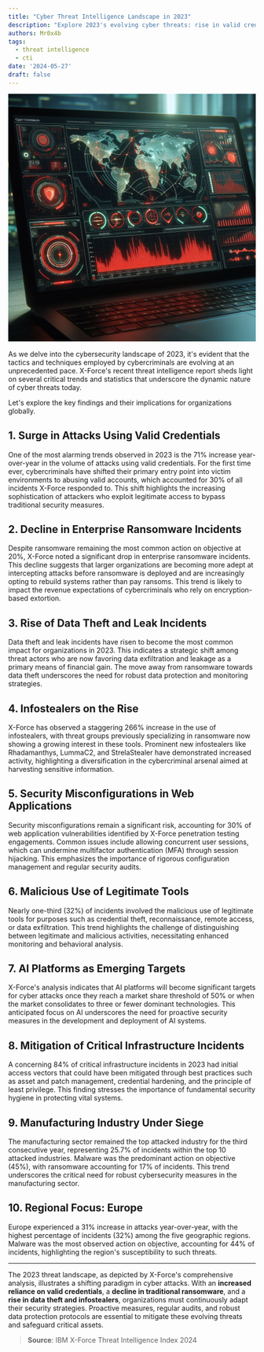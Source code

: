 ```yaml
---
title: "Cyber Threat Intelligence Landscape in 2023"
description: "Explore 2023's evolving cyber threats: rise in valid credential attacks, decline in ransomware, surge in data theft and infostealers."
authors: Mr0x4b
tags:
  - threat intelligence
  - cti
date: '2024-05-27'
draft: false
---
```



![cyber-threat-intelligence](images/cyber-threat-intelligence.png)

As we delve into the cybersecurity landscape of 2023, it's evident that the tactics and techniques employed by cybercriminals are evolving at an unprecedented pace. X-Force's recent threat intelligence report sheds light on several critical trends and statistics that underscore the dynamic nature of cyber threats today. 

Let's explore the key findings and their implications for organizations globally.

## 1. Surge in Attacks Using Valid Credentials
One of the most alarming trends observed in 2023 is the 71% increase year-over-year in the volume of attacks using valid credentials. For the first time ever, cybercriminals have shifted their primary entry point into victim environments to abusing valid accounts, which accounted for 30% of all incidents X-Force responded to. This shift highlights the increasing sophistication of attackers who exploit legitimate access to bypass traditional security measures.

## 2. Decline in Enterprise Ransomware Incidents

Despite ransomware remaining the most common action on objective at 20%, X-Force noted a significant drop in enterprise ransomware incidents. This decline suggests that larger organizations are becoming more adept at intercepting attacks before ransomware is deployed and are increasingly opting to rebuild systems rather than pay ransoms. This trend is likely to impact the revenue expectations of cybercriminals who rely on encryption-based extortion.

## 3. Rise of Data Theft and Leak Incidents

Data theft and leak incidents have risen to become the most common impact for organizations in 2023. This indicates a strategic shift among threat actors who are now favoring data exfiltration and leakage as a primary means of financial gain. The move away from ransomware towards data theft underscores the need for robust data protection and monitoring strategies.

## 4. Infostealers on the Rise

X-Force has observed a staggering 266% increase in the use of infostealers, with threat groups previously specializing in ransomware now showing a growing interest in these tools. Prominent new infostealers like Rhadamanthys, LummaC2, and StrelaStealer have demonstrated increased activity, highlighting a diversification in the cybercriminal arsenal aimed at harvesting sensitive information.

## 5. Security Misconfigurations in Web Applications

Security misconfigurations remain a significant risk, accounting for 30% of web application vulnerabilities identified by X-Force penetration testing engagements. Common issues include allowing concurrent user sessions, which can undermine multifactor authentication (MFA) through session hijacking. This emphasizes the importance of rigorous configuration management and regular security audits.

## 6. Malicious Use of Legitimate Tools

Nearly one-third (32%) of incidents involved the malicious use of legitimate tools for purposes such as credential theft, reconnaissance, remote access, or data exfiltration. This trend highlights the challenge of distinguishing between legitimate and malicious activities, necessitating enhanced monitoring and behavioral analysis.

## 7. AI Platforms as Emerging Targets

X-Force's analysis indicates that AI platforms will become significant targets for cyber attacks once they reach a market share threshold of 50% or when the market consolidates to three or fewer dominant technologies. This anticipated focus on AI underscores the need for proactive security measures in the development and deployment of AI systems.

## 8. Mitigation of Critical Infrastructure Incidents

A concerning 84% of critical infrastructure incidents in 2023 had initial access vectors that could have been mitigated through best practices such as asset and patch management, credential hardening, and the principle of least privilege. This finding stresses the importance of fundamental security hygiene in protecting vital systems.

## 9. Manufacturing Industry Under Siege

The manufacturing sector remained the top attacked industry for the third consecutive year, representing 25.7% of incidents within the top 10 attacked industries. Malware was the predominant action on objective (45%), with ransomware accounting for 17% of incidents. This trend underscores the critical need for robust cybersecurity measures in the manufacturing sector.

## 10. Regional Focus: Europe

Europe experienced a 31% increase in attacks year-over-year, with the highest percentage of incidents (32%) among the five geographic regions. Malware was the most observed action on objective, accounting for 44% of incidents, highlighting the region's susceptibility to such threats.


---
The 2023 threat landscape, as depicted by X-Force's comprehensive analysis, illustrates a shifting paradigm in cyber attacks. With an **increased reliance on valid credentials**, a **decline in traditional ransomware**, and a **rise in data theft and infostealers**, organizations must continuously adapt their security strategies. Proactive measures, regular audits, and robust data protection protocols are essential to mitigate these evolving threats and safeguard critical assets. 

> **Source**: IBM X-Force Threat Intelligence Index 2024
